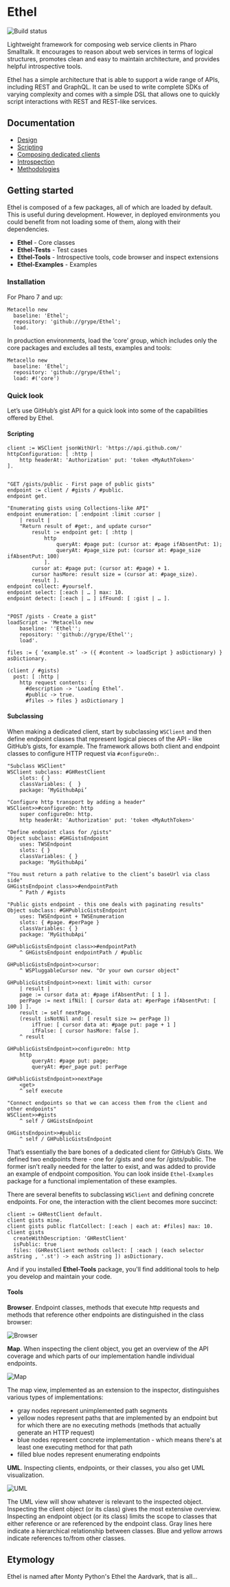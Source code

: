 # Ethel

![Build status](https://travis-ci.com/grype/Ethel.svg?branch=master)

Lightweight framework for composing web service clients in Pharo Smalltalk. It encourages to reason about web services in terms of logical structures, promotes clean and easy to maintain architecture, and provides helpful introspective tools.

Ethel has a simple architecture that is able to support a wide range of APIs, including REST and GraphQL.  It can be used to write complete SDKs of varying complexity and comes with a simple DSL that allows one to quickly script interactions with REST and REST-like services.

## Documentation
* [Design](doc/design.md)
* [Scripting](doc/scripting.md)
* [Composing dedicated clients](doc/composing.md)
* [Introspection](doc/introspection.md)
* [Methodologies](doc/methodolgies.md)

## Getting started

Ethel is composed of a few packages, all of which are loaded by default. This is useful during development. However, in deployed environments you could benefit from not loading some of them, along with their dependencies.

* **Ethel** - Core classes
* **Ethel-Tests** - Test cases
* **Ethel-Tools** - Introspective tools, code browser and inspect extensions
* **Ethel-Examples** - Examples

### Installation

For Pharo 7 and up:

```smalltalk
Metacello new
  baseline: 'Ethel';
  repository: 'github://grype/Ethel';
  load.
```

In production environments, load the ‘core’ group, which includes only the core packages and excludes all tests, examples and tools:

```smalltalk
Metacello new
  baseline: 'Ethel';
  repository: 'github://grype/Ethel';
  load: #('core')
```

### Quick look

Let’s use GitHub’s gist API for a quick look into some of the capabilities offered by Ethel.

#### Scripting

```smalltalk
client := WSClient jsonWithUrl: 'https://api.github.com/' httpConfiguration: [ :http |
    http headerAt: 'Authorization' put: 'token <MyAuthToken>'
].


"GET /gists/public - First page of public gists"
endpoint := client / #gists / #public.
endpoint get.

"Enumerating gists using Collections-like API"
endpoint enumeration: [ :endpoint :limit :cursor |
    | result |
    "Return result of #get:, and update cursor"
		result := endpoint get: [ :http | 
			http 
				queryAt: #page put: (cursor at: #page ifAbsentPut: 1);
				queryAt: #page_size put: (cursor at: #page_size ifAbsentPut: 100)
			].
		cursor at: #page put: (cursor at: #page) + 1.
		cursor hasMore: result size = (cursor at: #page_size).
		result ].
endpoint collect: #yourself.
endpoint select: [:each | … ] max: 10.
endpoint detect: [:each | … ] ifFound: [ :gist | … ].


"POST /gists - Create a gist"
loadScript := 'Metacello new 
    baseline: ''Ethel''; 
    repository: ''github://grype/Ethel''; 
    load'.

files := { ‘example.st’ -> ({ #content -> loadScript } asDictionary) } asDictionary.
     
(client / #gists)
  post: [ :http |
    http request contents: {
      #description -> 'Loading Ethel’.
      #public -> true.
      #files -> files } asDictionary ]
```

#### Subclassing

When making a dedicated client, start by subclassing `WSClient` and then define endpoint classes that represent logical pieces of the API - like GitHub’s gists, for example. The framework allows both client and endpoint classes to configure HTTP request via `#configureOn:`.

```smalltalk
"Subclass WSClient"
WSClient subclass: #GHRestClient
    slots: { }
    classVariables: {  }
    package: ‘MyGithubApi’

"Configure http transport by adding a header"
WSClient>>#configureOn: http
    super configureOn: http.
    http headerAt: 'Authorization' put: 'token <MyAuthToken>'

"Define endpoint class for /gists"
Object subclass: #GHGistsEndpoint
    uses: TWSEndpoint
    slots: { }
    classVariables: { }
    package: ‘MyGithubApi’

"You must return a path relative to the client’s baseUrl via class side"
GHGistsEndpoint class>>#endpointPath
    ^ Path / #gists

"Public gists endpoint - this one deals with paginating results"
Object subclass: #GHPublicGistsEndpoint
    uses: TWSEndpoint + TWSEnumeration
    slots: { #page. #perPage }
    classVariables: { }
    package: ‘MyGithubApi’

GHPublicGistsEndpoint class>>#endpointPath
    ^ GHGistsEndpoint endpointPath / #public

GHPublicGistsEndpoint>>cursor:
    ^ WSPluggableCursor new. "Or your own cursor object"

GHPublicGistsEndpoint>>next: limit with: cursor
    | result |
    page := cursor data at: #page ifAbsentPut: [ 1 ].
    perPage := next ifNil: [ cursor data at: #perPage ifAbsentPut: [ 100 ] ].
    result := self nextPage.
    (result isNotNil and: [ result size >= perPage ])
        ifTrue: [ cursor data at: #page put: page + 1 ]
        ifFalse: [ cursor hasMore: false ].
    ^ result

GHPublicGistsEndpoint>>configureOn: http
    http 
        queryAt: #page put: page;
        queryAt: #per_page put: perPage

GHPublicGistsEndpoint>>nextPage
    <get>
    ^ self execute

"Connect endpoints so that we can access them from the client and other endpoints"
WSClient>>#gists
    ^ self / GHGistsEndpoint

GHGistsEndpoint>>#public
    ^ self / GHPublicGistsEndpoint

```

That’s essentially the bare bones of a dedicated client for GitHub’s Gists. We defined two endpoints there - one for /gists and one for /gists/public. The former isn’t really needed for the latter to exist, and was added to provide an example of endpoint composition. You can look inside `Ethel-Examples` package for a functional implementation of these examples.

There are several benefits to subclassing `WSClient` and defining concrete endpoints. For one, the interaction with the client becomes more succinct:

```smalltalk
client := GHRestClient default.
client gists mine.
client gists public flatCollect: [:each | each at: #files] max: 10.
client gists 
  createWithDescription: 'GHRestClient' 
  isPublic: true 
  files: (GHRestClient methods collect: [ :each | (each selector asString , '.st') -> each asString ]) asDictionary.
```

And if you installed **Ethel-Tools** package, you'll find additional tools to help you develop and maintain your code.

#### Tools

**Browser**. Endpoint classes, methods that execute http requests and methods that reference other endpoints are distinguished in the class browser:

![Browser](resources/gh-browser.png)

**Map**. When inspecting the client object, you get an overview of the API coverage and which parts of our implementation handle individual endpoints.

![Map](resources/gh-map.png)

The map view, implemented as an extension to the inspector, distinguishes various types of implementations:
- gray nodes represent unimplemented path segments
- yellow nodes represent paths that are implemented by an endpoint but for which there are no executing methods (methods that actually generate an HTTP request)
- blue nodes represent concrete implementation - which means there's at least one executing method for that path
- filled blue nodes represent enumerating endpoints

**UML**. Inspecting clients, endpoints, or their classes, you also get UML visualization.

![UML](resources/gh-uml.png)

The UML view will show whatever is relevant to the inspected object. Inspecting the client object (or its class) gives the most extensive overview. Inspecting an endpoint object (or its class) limits the scope to classes that either reference or are referenced by the endpoint class. Gray lines here indicate a hierarchical relationship between classes. Blue and yellow arrows indicate references to/from other classes.

## Etymology

Ethel is named after Monty Python's Ethel the Aardvark, that is all...
